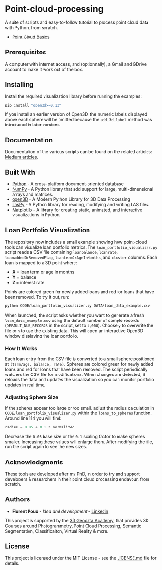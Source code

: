 # Point-cloud-processing
A suite of scripts and easy-to-follow tutorial to process point cloud data with Python, from scratch.
* [Point Cloud Basics](https://towardsdatascience.com/discover-3d-point-cloud-processing-with-python-6112d9ee38e7)

## Prerequisites

A computer with internet access, and (optionnally), a Gmail and GDrive account to make it work out of the box.

## Installing

Install the required visualization library before running the examples:

```bash
pip install "open3d>=0.13"
```

If you install an earlier version of Open3D, the numeric labels
displayed above each sphere will be omitted because the
`add_3d_label` method was introduced in later versions.

## Documentation

Documentation of the various scripts can be found on the related articles: [Medium articles](https://medium.com/@florentpoux).

## Built With

* [Python](https://www.python.org/) - A cross-platform document-oriented database
* [NumPy](https://numpy.org/) - A Python library that add support for large, multi-dimensional arrays and matrices.
* [open3D](http://www.open3d.org/) - A Modern Python Library for 3D Data Processing
* [LasPy](https://laspy.readthedocs.io/en/latest/) - A Python library for reading, modifying and writing LAS files. 
* [Matplotlib](https://matplotlib.org/) - A library for creating static, animated, and interactive visualizations in Python.

## Loan Portfolio Visualization

The repository now includes a small example showing how point-cloud tools can visualize
loan portfolio metrics. The `loan_portfolio_visualizer.py` script reads a CSV file
containing `loanbalance`, `loanrate`, `loanaddedOrRemovedFlag`,
`loantermOrAgeInMonths`, and `cluster` columns. Each loan is mapped to a 3D point where:

* **X** = loan term or age in months
* **Y** = balance
* **Z** = interest rate

Points are colored green for newly added loans and red for loans that have been
removed. To try it out, run:

```bash
python CODE/loan_portfolio_visualizer.py DATA/loan_data_example.csv
```

When launched, the script asks whether you want to generate a fresh
``loan_data_example.csv`` using the default number of sample records
(``DEFAULT_NUM_RECORDS`` in the script, set to ``1,000``). Choose ``y`` to overwrite
the file or ``n`` to use the existing data. This will open an interactive
Open3D window displaying the loan portfolio.

### How It Works

Each loan entry from the CSV file is converted to a small sphere positioned at
``(term/age, balance, rate)``. Spheres are colored green for newly added loans
and red for loans that have been removed. The script periodically watches the
CSV file for modifications. When changes are detected, it reloads the data and
updates the visualization so you can monitor portfolio updates in real time.

### Adjusting Sphere Size

If the spheres appear too large or too small, adjust the radius calculation in
``CODE/loan_portfolio_visualizer.py`` within the ``loans_to_spheres`` function.
Around line 114 you will find:

```python
radius = 0.05 + 0.1 * normalized
```

Decrease the ``0.05`` base size or the ``0.1`` scaling factor to make spheres
smaller. Increasing these values will enlarge them. After modifying the file,
run the script again to see the new sizes.

## Acknowledgments

These tools are developed after my PhD, in order to try and support developers & researchers in their point cloud processing endavour, from scratch.

## Authors

* **Florent Poux** - *Idea and development* - [Linkedin](https://twitter.com/ga_nys)

This project is supported by the [3D Geodata Academy](https://learngeodata.eu), that provides 3D Courses around Photogrammetry, Point Cloud Processing, Semantic Segmentation, Classificaiton, Virtual Reality & more.

## License

This project is licensed under the MIT License - see the [LICENSE.md](LICENSE) file for details.
